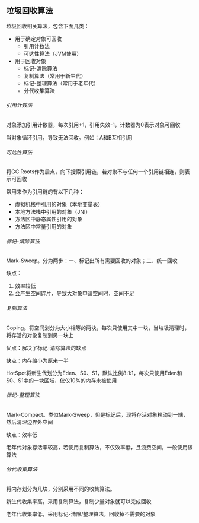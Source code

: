 垃圾回收算法
-

垃圾回收相关算法，包含下面几类：

- 用于确定对象可回收
	- 引用计数法
	- 可达性算法（JVM使用）
- 用于回收对象
	- 标记-清除算法
	- 复制算法（常用于新生代）
	- 标记-整理算法（常用于老年代）
	- 分代收集算法

###### 引用计数法

对象添加引用计数器，每次引用+1，引用失效-1，计数器为0表示对象可回收

当对象循环引用，导致无法回收。例如：A和B互相引用

###### 可达性算法

将GC Roots作为启点，向下搜索引用链，若对象不与任何一个引用链相连，则表示可回收

常用来作为引用链的有以下几种：

- 虚拟机栈中引用的对象（本地变量表）
- 本地方法栈中引用的对象（JNI）
- 方法区中静态属性引用的对象
- 方法区中常量引用的对象

###### 标记-清除算法

Mark-Sweep。分为两步：一、标记出所有需要回收的对象；二、统一回收

缺点：

1. 效率较低
2. 会产生空间碎片，导致大对象申请空间时，空间不足

###### 复制算法

Coping。将空间划分为大小相等的两块，每次只使用其中一块，当垃圾清理时，将存活的对象复制到另一块上

优点：解决了标记-清除算法的缺点

缺点：内存缩小为原来一半

HotSpot将新生代划分为Eden、S0、S1，默认比例8:1:1，每次只使用Eden和S0、S1中的一块区域，仅仅10%的内存未被使用

###### 标记-整理算法

Mark-Compact。类似Mark-Sweep，但是标记后，现将存活对象移动到一端，然后清理边界外空间

缺点：效率低

老年代对象存活率较高，若使用复制算法，不仅效率低，且浪费空间，一般使用该算法

###### 分代收集算法

将内存划分为几块，分别采用不同的收集算法。

新生代收集率高，采用复制算法，复制少量对象就可以完成回收

老年代收集率低，采用标记-清除/整理算法，回收掉不需要的对象